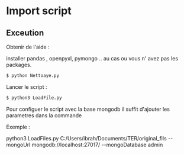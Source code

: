 # Import script

## Exceution

Obtenir de l'aide : 

installer pandas , openpyxl, pymongo .. au cas ou vous n' avez pas les packages.


```bash
$ python Nettoaye.py 
```

Lancer le script :

```bash
$ python3 LoadFile.py
```

Pour configuer le script avec la base mongodb il suffit d'ajouter les parametres dans la commande

Exemple :

python3 LoadFiles.py  C:/Users/ibrah/Documents/TER/original_fils --mongoUrl mongodb://localhost:27017/ --mongoDatabase admin
